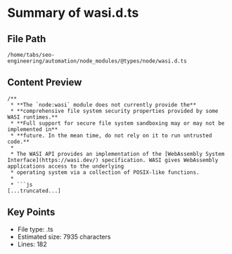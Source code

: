 # Summary of wasi.d.ts
  
## File Path
`/home/tabs/seo-engineering/automation/node_modules/@types/node/wasi.d.ts`

## Content Preview
```
/**
 * **The `node:wasi` module does not currently provide the**
 * **comprehensive file system security properties provided by some WASI runtimes.**
 * **Full support for secure file system sandboxing may or may not be implemented in**
 * **future. In the mean time, do not rely on it to run untrusted code.**
 *
 * The WASI API provides an implementation of the [WebAssembly System Interface](https://wasi.dev/) specification. WASI gives WebAssembly applications access to the underlying
 * operating system via a collection of POSIX-like functions.
 *
 * ```js
[...truncated...]
```

## Key Points
- File type: .ts
- Estimated size: 7935 characters
- Lines: 182
